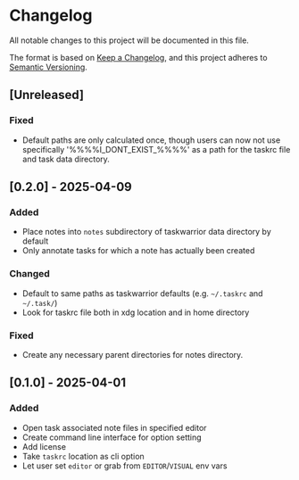 # Changelog

All notable changes to this project will be documented in this file.

The format is based on [Keep a Changelog](https://keepachangelog.com/en/1.1.0/),
and this project adheres to [Semantic Versioning](https://semver.org/spec/v2.0.0.html).

## [Unreleased]

### Fixed

- Default paths are only calculated once, though users can now not use specifically '%%%%I_DONT_EXIST_%%%%' as a path for the taskrc file and task data directory.

## [0.2.0] - 2025-04-09

### Added

- Place notes into `notes` subdirectory of taskwarrior data directory by default
- Only annotate tasks for which a note has actually been created

### Changed

- Default to same paths as taskwarrior defaults (e.g. `~/.taskrc` and `~/.task/`)
- Look for taskrc file both in xdg location and in home directory

### Fixed

- Create any necessary parent directories for notes directory.

## [0.1.0] - 2025-04-01

### Added

- Open task associated note files in specified editor
- Create command line interface for option setting
- Add license
- Take `taskrc` location as cli option
- Let user set `editor` or grab from `EDITOR`/`VISUAL` env vars
